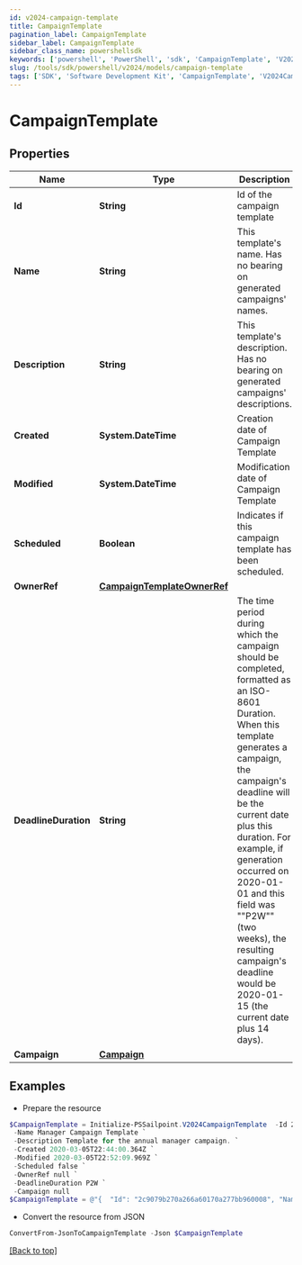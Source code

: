 ```yaml
---
id: v2024-campaign-template
title: CampaignTemplate
pagination_label: CampaignTemplate
sidebar_label: CampaignTemplate
sidebar_class_name: powershellsdk
keywords: ['powershell', 'PowerShell', 'sdk', 'CampaignTemplate', 'V2024CampaignTemplate'] 
slug: /tools/sdk/powershell/v2024/models/campaign-template
tags: ['SDK', 'Software Development Kit', 'CampaignTemplate', 'V2024CampaignTemplate']
---
```



# CampaignTemplate

## Properties

Name | Type | Description | Notes
------------ | ------------- | ------------- | -------------
**Id** | **String** | Id of the campaign template | [optional] 
**Name** | **String** | This template's name. Has no bearing on generated campaigns' names. | [required]
**Description** | **String** | This template's description. Has no bearing on generated campaigns' descriptions. | [required]
**Created** | **System.DateTime** | Creation date of Campaign Template | [required][readonly] 
**Modified** | **System.DateTime** | Modification date of Campaign Template | [required][readonly] 
**Scheduled** | **Boolean** | Indicates if this campaign template has been scheduled. | [optional] [readonly] [default to $false]
**OwnerRef** | [**CampaignTemplateOwnerRef**](campaign-template-owner-ref) |  | [optional] 
**DeadlineDuration** | **String** | The time period during which the campaign should be completed, formatted as an ISO-8601 Duration. When this template generates a campaign, the campaign's deadline will be the current date plus this duration. For example, if generation occurred on 2020-01-01 and this field was ""P2W"" (two weeks), the resulting campaign's deadline would be 2020-01-15 (the current date plus 14 days). | [optional] 
**Campaign** | [**Campaign**](campaign) |  | [required]

## Examples

- Prepare the resource
```powershell
$CampaignTemplate = Initialize-PSSailpoint.V2024CampaignTemplate  -Id 2c9079b270a266a60170a277bb960008 `
 -Name Manager Campaign Template `
 -Description Template for the annual manager campaign. `
 -Created 2020-03-05T22:44:00.364Z `
 -Modified 2020-03-05T22:52:09.969Z `
 -Scheduled false `
 -OwnerRef null `
 -DeadlineDuration P2W `
 -Campaign null
$CampaignTemplate = @"{  "Id": "2c9079b270a266a60170a277bb960008", "Name": "Manager Campaign Template", "Description": "Template for the annual manager campaign.", "Created": "2020-03-05T22:44:00.364Z", "Modified": "2020-03-05T22:52:09.969Z", "Scheduled": false, "OwnerRef": null, "DeadlineDuration": "P2W", "Campaign": null }"@
```

- Convert the resource from JSON
```powershell
ConvertFrom-JsonToCampaignTemplate -Json $CampaignTemplate
```


[[Back to top]](#) 

